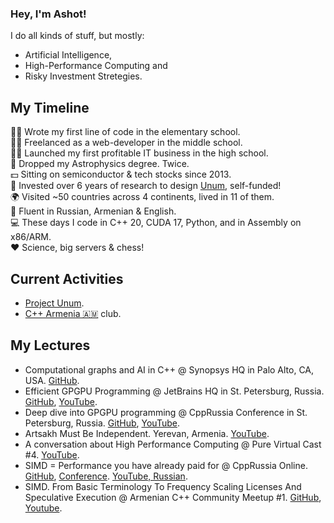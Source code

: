 ### Hey, I'm Ashot!

I do all kinds of stuff, but mostly:

* Artificial Intelligence, 
* High-Performance Computing and
* Risky Investment Stretegies.

## My Timeline

👶🏻 Wrote my first line of code in the elementary school.<br/>
👦🏻 Freelanced as a web-developer in the middle school.<br/>
🧔🏻 Launched my first profitable IT business in the high school.<br/>
🔭 Dropped my Astrophysics degree. Twice.<br/>
💵 Sitting on semiconductor & tech stocks since 2013.<br/>
🏢 Invested over 6 years of research to design [Unum](https://unum.cloud), self-funded!<br/>
🌍 Visited ~50 countries across 4 continents, lived in 11 of them.<br/>
👅 Fluent in Russian, Armenian & English.<br/>
💻 These days I code in C++ 20, CUDA 17, Python, and in Assembly on x86/ARM.<br/>
❤️ Science, big servers & chess!<br/>

## Current Activities

* [Project Unum](https://unum.cloud).
* [C++ Armenia 🇦🇲](https://t.me/cpparm) club.

## My Lectures

* Computational graphs and AI in C++ @ Synopsys HQ in Palo Alto, CA, USA. [GitHub](https://github.com/ashvardanian/NeuralSTL).
* Efficient GPGPU Programming @ JetBrains HQ in St. Petersburg, Russia. [GitHub](https://github.com/ashvardanian/SandboxGPUs), [YouTube](https://youtu.be/BUtHOftDm_Y).
* Deep dive into GPGPU programming @ CppRussia Conference in St. Petersburg, Russia. [GitHub](https://github.com/ashvardanian/SandboxGPUs), [YouTube](https://youtu.be/AA4RI6o0h1U).
* Artsakh Must Be Independent. Yerevan, Armenia. [YouTube](https://youtu.be/sN8CsCgDlHY).
* A conversation about High Performance Computing @ Pure Virtual Cast #4. [YouTube](https://youtu.be/dCdBFB4LDjw).
* SIMD = Performance you have already paid for @ CppRussia Online. [GitHub](https://github.com/ashvardanian/CppBenchSubstrSearch), [Conference](https://cppconf-piter.ru/en/2020/spb/talks/23g3egeumhe3p4fd66pbar/?fbclid=IwAR26hl3tEhw1os0J6oLzsVPTOAuSGkZIMzwq689tEq8NH5_V7b3MHV8f_zU). [YouTube, Russian](https://youtu.be/6Sh9QWdzo58).
* SIMD. From Basic Terminology To Frequency Scaling Licenses And Speculative Execution @ Armenian C++ Community Meetup #1. [GitHub](https://github.com/ashvardanian/CppBenchSubstrSearch), [Youtube](https://youtu.be/ft51yJ9mDcc?t=140).
